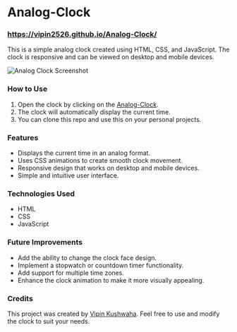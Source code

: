 # Analog-Clock

### https://vipin2526.github.io/Analog-Clock/

This is a simple analog clock created using HTML, CSS, and JavaScript. The clock is responsive and can be viewed on desktop and mobile devices. 

![Analog Clock Screenshot](https://github.com/vipin2526/Analog-Clock/blob/main/clock-sr.png)

### How to Use

1. Open the clock by clicking on the [Analog-Clock](https://vipin2526.github.io/Analog-Clock/).
2. The clock will automatically display the current time.
3. You can clone this repo and use this on your personal projects.

### Features

- Displays the current time in an analog format.
- Uses CSS animations to create smooth clock movement.
- Responsive design that works on desktop and mobile devices.
- Simple and intuitive user interface.

### Technologies Used

- HTML
- CSS
- JavaScript

### Future Improvements

- Add the ability to change the clock face design.
- Implement a stopwatch or countdown timer functionality.
- Add support for multiple time zones.
- Enhance the clock animation to make it more visually appealing.

### Credits

This project was created by [Vipin Kushwaha](https://github.com/vipin2526). Feel free to use and modify the clock to suit your needs.
